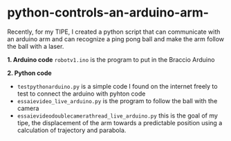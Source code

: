 # python-controls-an-arduino-arm-
Recently, for my TIPE, I created a python script that can communicate with an arduino arm and can recognize a ping pong ball and make the arm follow the ball with a laser. 


__1. Arduino code__
```robotv1.ino``` is the program to put in the Braccio Arduino

__2. Python code__
* ```testpythonarduino.py``` is a simple code I found on the internet freely to test to connect the arduino with pyhton code
* ```essaievideo_live_arduino.py``` is the program to follow the ball with the camera
* ```essaievideodoublecamerathread_live_arduino.py``` this is the goal of my tipe, the displacement of the arm towards a predictable position using a calculation of trajectory and parabola. 
